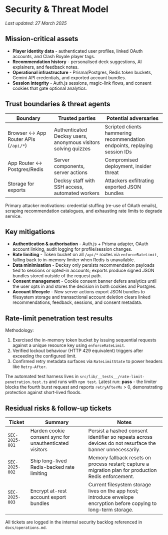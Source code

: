 # Security & Threat Model

_Last updated: 27 March 2025_

## Mission-critical assets

- **Player identity data** - authenticated user profiles, linked OAuth accounts, and Clash Royale player tags.
- **Recommendation history** - personalised deck suggestions, AI explainers, and feedback notes.
- **Operational infrastructure** - Prisma/Postgres, Redis token buckets, Gemini API credentials, and exported account bundles.
- **Session integrity** - Auth.js sessions, magic-link flows, and consent cookies that gate optional analytics.

## Trust boundaries & threat agents

| Boundary | Trusted parties | Potential adversaries |
| --- | --- | --- |
| Browser ↔️ App Router APIs (`/api/*`) | Authenticated Decksy users, anonymous visitors solving quizzes | Scripted clients hammering recommendation endpoints, replaying session IDs |
| App Router ↔️ Postgres/Redis | Server components, server actions | Compromised deployment, insider threat |
| Storage for exports | Decksy staff with SSH access, automated workers | Attackers exfiltrating exported JSON bundles |

Primary attacker motivations: credential stuffing (re-use of OAuth emails), scraping recommendation catalogues, and exhausting rate limits to degrade service.

## Key mitigations

- **Authentication & authorisation** - Auth.js + Prisma adapter, OAuth account linking, audit logging for profile/session changes.
- **Rate limiting** - Token bucket on all `/api/*` routes via `enforceRateLimit`, falling back to in-memory limiter when Redis is unavailable.
- **Data minimisation** - Decksy only persists recommendation payloads tied to sessions or opted-in accounts; exports produce signed JSON bundles stored outside of the request path.
- **Consent management** - Cookie consent banner defers analytics until the user opts in and stores the decision in both cookies and Postgres.
- **Account lifecycle** - New server actions export JSON bundles to filesystem storage and transactional account deletion clears linked recommendations, feedback, sessions, and consent metadata.

## Rate-limit penetration test results

Methodology:

1. Exercised the in-memory token bucket by issuing sequential requests against a unique resource key using `enforceRateLimit`.
2. Verified lockout behaviour (HTTP 429 equivalent) triggers after exceeding the configured limit.
3. Confirmed retry metadata surfaces via `RateLimitState` to power headers like `Retry-After`.

The automated test harness lives in `src/lib/__tests__/rate-limit-penetration.test.ts` and runs with `npm test`. Latest run: **pass** - the limiter blocks the fourth burst request and reports `retryAfterMs` > 0, demonstrating protection against short-lived floods.

## Residual risks & follow-up tickets

| Ticket | Summary | Notes |
| --- | --- | --- |
| `SEC-2025-001` | Harden cookie consent sync for unauthenticated visitors | Persist a hashed consent identifier so repeats across devices do not resurface the banner unnecessarily. |
| `SEC-2025-002` | Ship long-lived Redis-backed rate limiting | Memory fallback resets on process restart; capture a migration plan for production Redis enforcement. |
| `SEC-2025-003` | Encrypt at-rest account export bundles | Current filesystem storage lives on the app host; introduce envelope encryption before copying to long-term storage.

All tickets are logged in the internal security backlog referenced in `docs/operations.md`.
